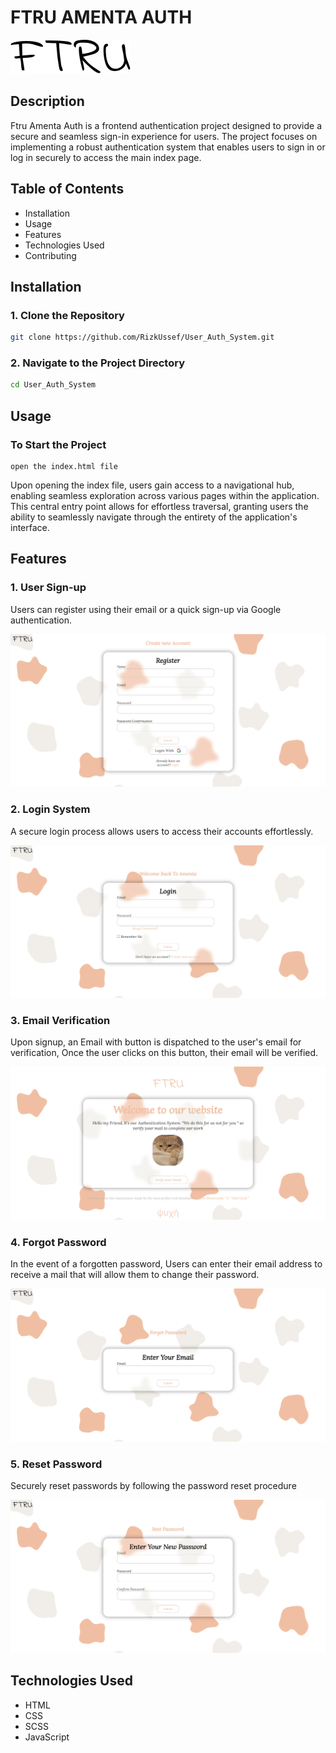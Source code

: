 # FTRU AMENTA AUTH
![Logo](img/FTRU.svg)
## Description 
Ftru Amenta Auth is a frontend authentication project designed to provide a secure and seamless sign-in experience for users. The project focuses on implementing a robust authentication system that enables users to sign in or log in securely to access the main index page.
## Table of Contents
* Installation
* Usage
* Features
* Technologies Used
* Contributing

## Installation
### 1. Clone the Repository
```bash
git clone https://github.com/RizkUssef/User_Auth_System.git
```
### 2. Navigate to the Project Directory
```bash
cd User_Auth_System
```

## Usage
### To Start the Project
```
open the index.html file
```
Upon opening the index file, users gain access to a navigational hub, enabling seamless exploration across various pages within the application. This central entry point allows for effortless traversal, granting users the ability to seamlessly navigate through the entirety of the application's interface.

## Features
### 1. User Sign-up
Users can register using their email or a quick sign-up via Google authentication.

![Register Page](img/readme/register.png "Register Page")

### 2. Login System
A secure login process allows users to access their accounts effortlessly.

![Login Page](img/readme/login.png "Login Page")

### 3. Email Verification
Upon signup, an Email with button is dispatched to the user's email for verification, Once the user clicks on this button, their email will be verified.

![Email Verify](img/readme/verify.png "Verify")

### 4. Forgot Password
In the event of a forgotten password, Users can enter their email address to receive a mail that will allow them to change their password.

![Forget Password](img/readme/forget%20password.png "Forget Password")

### 5. Reset Password
Securely reset passwords by following the password reset procedure

![Reset Password](img/readme/reset%20password.png "Reset Password")

## Technologies Used
* HTML
* CSS
* SCSS
* JavaScript